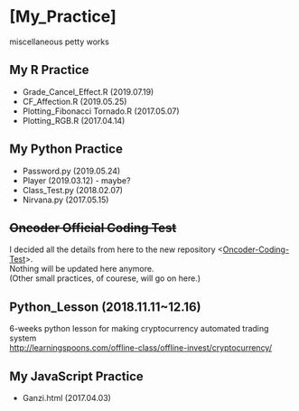 # [My_Practice]
miscellaneous petty works


## My R Practice
- Grade_Cancel_Effect.R (2019.07.19)
- CF_Affection.R (2019.05.25)
- Plotting_Fibonacci Tornado.R (2017.05.07)
- Plotting_RGB.R (2017.04.14)


## My Python Practice
- Password.py (2019.05.24)
- Player (2019.03.12) - maybe?
- Class_Test.py (2018.02.07)
- Nirvana.py (2017.05.15)


## ~~Oncoder Official Coding Test~~
I decided all the details from here to the new repository <[Oncoder-Coding-Test](https://github.com/kimpro82/Oncoder-Coding-Test)>.  
Nothing will be updated here anymore.  
(Other small practices, of courese, will go on here.)


## Python_Lesson (2018.11.11~12.16)
6-weeks python lesson for making cryptocurrency automated trading system  
http://learningspoons.com/offline-class/offline-invest/cryptocurrency/  


## My JavaScript Practice
- Ganzi.html (2017.04.03)

